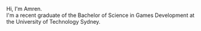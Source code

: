Hi, I'm Amren.
<br>
I'm a recent graduate of the Bachelor of Science in Games Development at the University of Technology Sydney.

